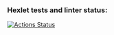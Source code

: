 ### Hexlet tests and linter status:
[![Actions Status](https://github.com/prStudentka/qa-engineer-project-85/actions/workflows/hexlet-check.yml/badge.svg)](https://github.com/prStudentka/qa-engineer-project-85/actions)